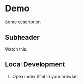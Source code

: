 # Demo

Some description!

## Subheader

Watch this.

## Local Development

1. Open index.html in your browser